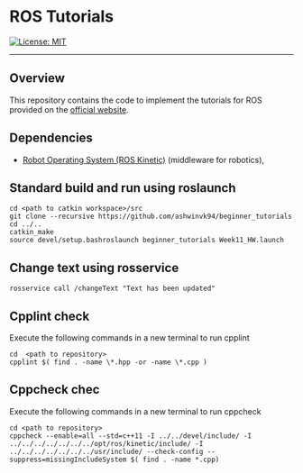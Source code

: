 # ROS Tutorials
[![License: MIT](https://img.shields.io/badge/License-MIT-yellow.svg)](https://opensource.org/licenses/MIT)

---

## Overview

This repository contains the code to implement the tutorials for ROS provided on the [official website](http://wiki.ros.org/ROS/Tutorials#Beginner_Level).

## Dependencies
- [Robot Operating System (ROS Kinetic)](http://wiki.ros.org/kinetic/Installation) (middleware for robotics),


## Standard build and run using roslaunch
```
cd <path to catkin workspace>/src
git clone --recursive https://github.com/ashwinvk94/beginner_tutorials
cd ../..
catkin_make
source devel/setup.bashroslaunch beginner_tutorials Week11_HW.launch
```
## Change text using rosservice
```
rosservice call /changeText "Text has been updated"
```

## Cpplint check
Execute the following commands in a new terminal to run cpplint
```
cd  <path to repository>
cpplint $( find . -name \*.hpp -or -name \*.cpp )
```

## Cppcheck chec
Execute the following commands in a new terminal to run cppcheck
```
cd <path to repository>
cppcheck --enable=all --std=c++11 -I ../../devel/include/ -I ../../../../../../../opt/ros/kinetic/include/ -I ../../../../../../../usr/include/ --check-config --suppress=missingIncludeSystem $( find . -name *.cpp)
```
